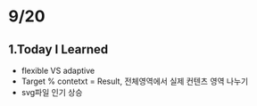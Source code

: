 # 9/20

## 1.Today I Learned

- flexible VS adaptive
- Target % contetxt = Result, 전체영역에서 실제 컨텐츠 영역 나누기
- svg파일 인기 상승
